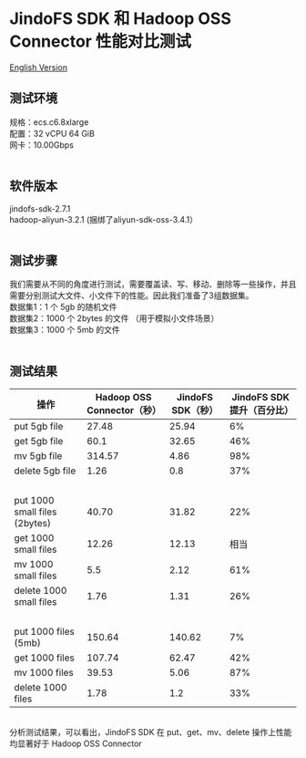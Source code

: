 # JindoFS SDK 和 Hadoop OSS Connector 性能对比测试
[English Version](./jindofs_sdk_vs_hadoop_sdk_en.md)

<a name="MUSUo"></a>
## 测试环境

规格：ecs.c6.8xlarge<br />配置：32 vCPU 64 GiB<br />网卡：10.00Gbps<br />
<br />

<a name="SwQNF"></a>
## 软件版本

jindofs-sdk-2.7.1<br />hadoop-aliyun-3.2.1 (捆绑了aliyun-sdk-oss-3.4.1）<br />
<br />

<a name="zyr0w"></a>
## 测试步骤

我们需要从不同的角度进行测试，需要覆盖读、写、移动、删除等一些操作，并且需要分别测试大文件、小文件下的性能。因此我们准备了3组数据集。<br />数据集1：1 个 5gb 的随机文件<br />数据集2：1000 个 2bytes 的文件 （用于模拟小文件场景）<br />数据集3：1000 个 5mb 的文件<br />
<br />

<a name="ntIJV"></a>
## 测试结果

| 		操作 | Hadoop OSS Connector（秒） | JindoFS SDK（秒） | JindoFS SDK提升（百分比） |
| --- | --- | --- | --- |
| 		put 5gb file | 27.48 | 25.94 | 6% |
| 		get 5gb file | 60.1 | 32.65 | 46% |
| 		mv 5gb file | 314.57 | 4.86 | 98% |
| 		delete 5gb file | 1.26 | 0.8 | 37% |
| 		<br /> | <br /> | <br /> | <br /> |
| 		put 1000 small files (2bytes) | 40.70 | 31.82 | 22% |
| 		get 1000 small files | 12.26 | 12.13 | 相当 |
| 		mv 1000 small files | 5.5 | 2.12 | 61% |
| 		delete 1000 small files | 1.76 | 1.31 | 26% |
| 		<br /> | <br /> | <br /> | <br /> |
| 		put 1000 files (5mb) | 150.64 | 140.62 | 7% |
| 		get 1000 files | 107.74 | 62.47 | 42% |
| 		mv 1000 files | 39.53 | 5.06 | 87% |
| 		delete 1000 files | 1.78 | 1.2 | 33% |


<br />分析测试结果，可以看出，JindoFS SDK 在 put、get、mv、delete 操作上性能均显著好于 Hadoop OSS Connector
